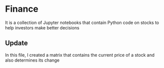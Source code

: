 # Finance 
It is a collection of Jupyter notebooks that contain Python code on stocks to help investors make better decisions
## Update   
In this file, I created a matrix that contains the current price of a stock and also determines its change

